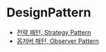 # DesignPattern

- [전략 패턴, Strategy Pattern](https://github.com/takm124/DesignPattern/blob/main/src/Strategy/StrategyPattern.md)
- [옵저버 패턴, Observer Pattern](https://github.com/takm124/DesignPattern/blob/main/src/Observer/ObserverPattern.md)

